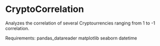 # CryptoCorrelation
Analyzes the correlation of several Cryptourrencies ranging from 1 to -1 correlation.

Requirements:
  pandas_datareader
  matplotlib
  seaborn
  datetime
